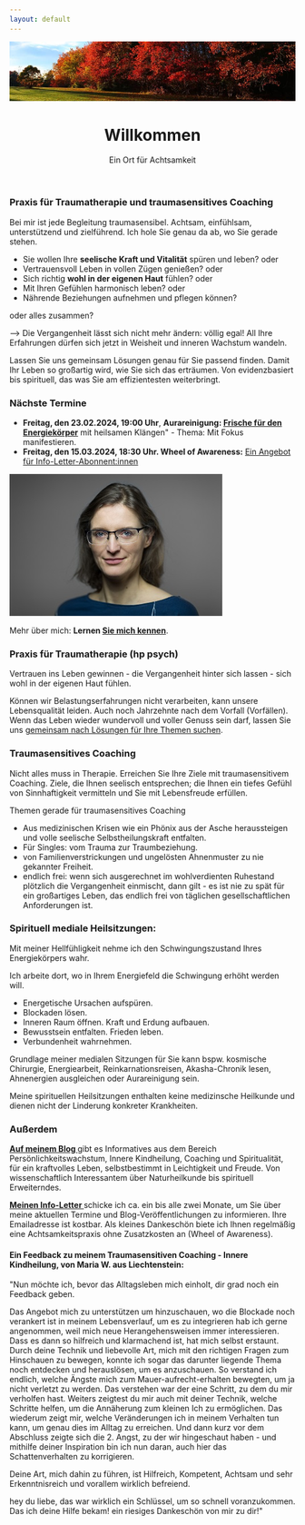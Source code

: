 ```yaml
---
layout: default
---
```

<img src="assets/images/blog-banner-herbst-wald.png" alt="" style="max-width:100%"/>


<header>
	<h1>Willkommen</h1>
	<p>Ein Ort für Achtsamkeit</p>
</header>


### Praxis für Traumatherapie und traumasensitives Coaching 
Bei mir ist jede Begleitung traumasensibel. Achtsam, einfühlsam, unterstützend und zielführend. Ich hole Sie genau da ab, wo Sie gerade stehen.  

- Sie wollen Ihre **seelische Kraft und Vitalität** spüren und leben? oder
- Vertrauensvoll Leben in vollen Zügen genießen? oder
- Sich richtig **wohl in der eigenen Haut** fühlen? oder
- Mit Ihren Gefühlen harmonisch leben? oder
- Nährende Beziehungen aufnehmen und pflegen können? 

oder alles zusammen? 

--> Die Vergangenheit lässt sich nicht mehr ändern: völlig egal! All Ihre Erfahrungen dürfen sich jetzt in Weisheit und inneren Wachstum wandeln. 

Lassen Sie uns gemeinsam Lösungen genau für Sie passend finden. Damit Ihr Leben so großartig wird, wie Sie sich das erträumen. Von evidenzbasiert bis spirituell, das was Sie am effizientesten weiterbringt. 

### Nächste Termine
- **Freitag, den 23.02.2024, 19:00 Uhr**, **Aurareinigung: [Frische für den Energiekörper](/2023/02/10/Gruppenabende-Meditationsreisen)** mit heilsamen Klängen" - Thema: Mit Fokus manifestieren. 
- **Freitag, den 15.03.2024, 18:30 Uhr. Wheel of Awareness:** [Ein Angebot für Info-Letter-Abonnent:innen](/2021/04/21/Landingspage-Newsletteranmeldung.html)

 ![Jaymaleh](/assets/about-Portrait2.jpg)

Mehr über mich: <strong>Lernen <a href="/about/">Sie mich kennen</a></strong>.

### Praxis für Traumatherapie (hp psych)
Vertrauen ins Leben gewinnen - die Vergangenheit hinter sich lassen - sich wohl in der eigenen Haut fühlen. 

Können wir Belastungserfahrungen nicht verarbeiten, kann unsere Lebensqualität leiden. Auch noch Jahrzehnte nach dem Vorfall (Vorfällen). Wenn das Leben wieder wundervoll und voller Genuss sein darf, lassen Sie uns [gemeinsam nach Lösungen für Ihre Themen suchen](/2023/02/09/Traumatherapie-in-Berlin.html). 

### Traumasensitives Coaching
Nicht alles muss in Therapie. Erreichen Sie Ihre Ziele mit traumasensitivem Coaching. Ziele, die Ihnen seelisch entsprechen; die Ihnen ein tiefes Gefühl von Sinnhaftigkeit vermitteln und Sie mit Lebensfreude erfüllen. 

Themen gerade für traumasensitives Coaching 
- Aus medizinischen Krisen wie ein Phönix aus der Asche heraussteigen und volle seelische Selbstheilungskraft entfalten.  
- Für Singles: vom Trauma zur Traumbeziehung.
- von Familienverstrickungen und ungelösten Ahnenmuster zu nie gekannter Freiheit.
- endlich frei: wenn sich ausgerechnet im wohlverdienten Ruhestand plötzlich die Vergangenheit einmischt, dann gilt - es ist nie zu spät für ein großartiges Leben, das endlich frei von täglichen gesellschaftlichen Anforderungen ist. 

### Spirituell mediale Heilsitzungen:
Mit meiner Hellfühligkeit nehme ich den Schwingungszustand Ihres Energiekörpers wahr. 

Ich arbeite dort, wo in Ihrem Energiefeld die Schwingung erhöht werden will. 

- Energetische Ursachen aufspüren.
- Blockaden lösen.
- Inneren Raum öffnen. Kraft und Erdung aufbauen.
- Bewusstsein entfalten. Frieden leben. 
- Verbundenheit wahrnehmen.
  
Grundlage meiner medialen Sitzungen für Sie kann bspw. kosmische Chirurgie, Energiearbeit, Reinkarnationsreisen, Akasha-Chronik lesen, Ahnenergien ausgleichen oder Aurareinigung sein. 

Meine spirituellen Heilsitzungen enthalten keine medizinsche Heilkunde und dienen nicht der Linderung konkreter Krankheiten.  


### Außerdem
 <p><strong><a href="/blog.html">Auf meinem Blog </a></strong> gibt es Informatives aus dem Bereich Persönlichkeitswachstum, Innere Kindheilung, Coaching und Spiritualität, für ein kraftvolles Leben, selbstbestimmt in Leichtigkeit und Freude. Von wissenschaftlich Interessantem über Naturheilkunde bis spirituell Erweiterndes.
	</p>
	

<p><strong><a href="/2021/04/21/Landingspage-Newsletteranmeldung.html"> Meinen Info-Letter </a></strong>  schicke ich ca. ein bis alle zwei Monate, um Sie über meine aktuellen Termine und Blog-Veröffentlichungen zu informieren. Ihre Emailadresse ist kostbar. Als kleines Dankeschön biete ich Ihnen regelmäßig eine Achtsamkeitspraxis ohne Zusatzkosten an (Wheel of Awareness). </p>
	
<p>
<h4>Ein Feedback zu meinem Traumasensitiven Coaching - Innere Kindheilung, von Maria W. aus Liechtenstein: </h4>

<p>"Nun möchte ich, bevor das Alltagsleben mich einholt, dir grad noch ein
Feedback geben.</p> 

<p>Das Angebot mich zu unterstützen um hinzuschauen, wo die
Blockade noch verankert ist in meinem Lebensverlauf, um es zu integrieren
hab ich gerne angenommen, weil mich neue Herangehensweisen immer
interessieren. Dass es dann so hilfreich und klarmachend ist, hat mich
selbst erstaunt. Durch deine Technik und liebevolle Art, mich mit den
richtigen Fragen zum Hinschauen zu bewegen, konnte ich sogar das darunter
liegende Thema noch entdecken und herauslösen, um es anzuschauen. So
verstand ich endlich, welche Ängste mich zum Mauer-aufrecht-erhalten
bewegten, um ja nicht verletzt zu werden. Das verstehen war der eine
Schritt, zu dem du mir verholfen hast. Weiters zeigtest du mir auch mit
deiner Technik, welche Schritte helfen, um die Annäherung zum kleinen Ich
zu ermöglichen. Das wiederum zeigt mir, welche Veränderungen ich in
meinem Verhalten tun kann, um genau dies im Alltag zu erreichen. Und dann
kurz vor dem Abschluss zeigte sich die 2. Angst, zu der wir hingeschaut
haben - und mithilfe deiner Inspiration bin ich nun daran, auch hier das
Schattenverhalten zu korrigieren.</p> 

<p>Deine Art, mich dahin zu führen, ist Hilfreich, Kompetent, Achtsam und
sehr Erkenntnisreich und vorallem wirklich befreiend.</p> 

<p>hey du liebe, das war wirklich ein Schlüssel, um so schnell
voranzukommen. Das ich deine Hilfe bekam! ein riesiges Dankeschön von
mir zu dir!"</p> 

